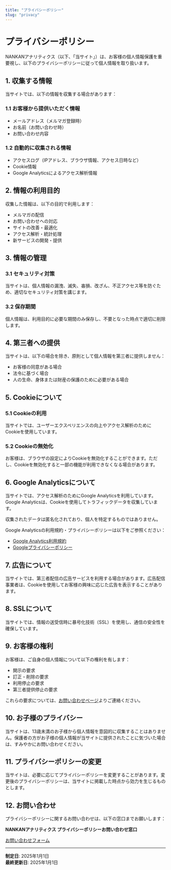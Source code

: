 ```yaml
---
title: "プライバシーポリシー"
slug: "privacy"
---
```


# プライバシーポリシー

NANKANアナリティクス（以下、「当サイト」）は、お客様の個人情報保護を重要視し、以下のプライバシーポリシーに従って個人情報を取り扱います。

## 1. 収集する情報

当サイトでは、以下の情報を収集する場合があります：

### 1.1 お客様から提供いただく情報
- メールアドレス（メルマガ登録時）
- お名前（お問い合わせ時）
- お問い合わせ内容

### 1.2 自動的に収集される情報
- アクセスログ（IPアドレス、ブラウザ情報、アクセス日時など）
- Cookie情報
- Google Analyticsによるアクセス解析情報

## 2. 情報の利用目的

収集した情報は、以下の目的で利用します：

- メルマガの配信
- お問い合わせへの対応
- サイトの改善・最適化
- アクセス解析・統計処理
- 新サービスの開発・提供

## 3. 情報の管理

### 3.1 セキュリティ対策
当サイトは、個人情報の漏洩、滅失、毐損、改ざん、不正アクセス等を防ぐため、適切なセキュリティ対策を講じます。

### 3.2 保存期間
個人情報は、利用目的に必要な期間のみ保存し、不要となった時点で適切に削除します。

## 4. 第三者への提供

当サイトは、以下の場合を除き、原則として個人情報を第三者に提供しません：

- お客様の同意がある場合
- 法令に基づく場合
- 人の生命、身体または財産の保護のために必要がある場合

## 5. Cookieについて

### 5.1 Cookieの利用
当サイトでは、ユーザーエクスペリエンスの向上やアクセス解析のためにCookieを使用しています。

### 5.2 Cookieの無効化
お客様は、ブラウザの設定によりCookieを無効化することができます。ただし、Cookieを無効化すると一部の機能が利用できなくなる場合があります。

## 6. Google Analyticsについて

当サイトでは、アクセス解析のためにGoogle Analyticsを利用しています。Google Analyticsは、Cookieを使用してトラフィックデータを収集しています。

収集されたデータは匿名化されており、個人を特定するものではありません。

Google Analyticsの利用規約・プライバシーポリシーは以下をご参照ください：
- [Google Analytics利用規約](https://marketingplatform.google.com/about/analytics/terms/jp/)
- [Googleプライバシーポリシー](https://policies.google.com/privacy?hl=ja)

## 7. 広告について

当サイトでは、第三者配信の広告サービスを利用する場合があります。広告配信事業者は、Cookieを使用してお客様の興味に応じた広告を表示することがあります。

## 8. SSLについて

当サイトでは、情報の送受信時に暴号化技術（SSL）を使用し、通信の安全性を確保しています。

## 9. お客様の権利

お客様は、ご自身の個人情報について以下の権利を有します：

- 開示の要求
- 訂正・削除の要求
- 利用停止の要求
- 第三者提供停止の要求

これらの要求については、[お問い合わせページ](/contact/)よりご連絡ください。

## 10. お子様のプライバシー

当サイトは、13歳未満のお子様から個人情報を意図的に収集することはありません。保護者の方がお子様の個人情報が当サイトに提供されたことに気づいた場合は、すみやかにお問い合わせください。

## 11. プライバシーポリシーの変更

当サイトは、必要に応じてプライバシーポリシーを変更することがあります。変更後のプライバシーポリシーは、当サイトに掲載した時点から効力を生じるものとします。

## 12. お問い合わせ

プライバシーポリシーに関するお問い合わせは、以下の窓口までお願いします：

**NANKANアナリティクス プライバシーポリシーお問い合わせ窓口**

[お問い合わせフォーム](/contact/)

---

**制定日**: 2025年1月1日  
**最終更新日**: 2025年1月1日